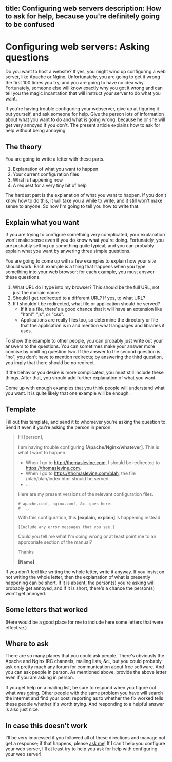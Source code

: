 title: Configuring web servers
description: How to ask for help, because you're definitely going to be confused
-----------------------
# Configuring web servers: Asking questions
Do you want to host a website? If yes, you might wind up configuring a
web server, like Apache or Nginx. Unfortunately, you are going to get it
wrong the first 100 times you try, and you are going to have no idea why.
Fortunately, someone else will know exactly why you got it wrong and can
tell you the magic incantation that will instruct your server to do what
you want.

If you're having trouble configuring your webserver, give up at figuring
it out yourself, and ask someone for help. Give the person lots of
information about what you want to do and what is going wrong, because
he or she will get very annoyed if you don't. The present article explains
how to ask for help without being annoying.

## The theory
You are going to write a letter with these parts.

1. Explanation of what you want to happen
2. Your current configuration files
3. What is happening now
4. A request for a very tiny bit of help

The hardest part is the explanation of what you want to happen. If you
don't know how to do this, it will take you a while to write, and it still
won't make sense to anyone. So now I'm going to tell you how to write that.

## Explain what you want
If you are trying to configure something very complicated, your explanation
won't make sense even if you do know what you're doing. Fortunately, you are
probably setting up something quite typical, and you can probably explain
what you want by anwering three simple questions.

You are going to come up with a few examples to explain how your site should
work. Each example is a thing that happens when you type something into your
web browser; for each example, you must answer these questions.

1. What URL do I type into my browser? This should be the full URL, not just
  the domain name.
2. Should I get redirected to a different URL? If yes, to what URL?
3. If I shouldn't be redirected, what file or application should be served?
   * If it's a file, there's a good chance that it will have an extension like
       "html", "js", or "css".
   * Applications are really files too, so determine the directory or file
       that the application is in and mention what languages and libraries
       it uses.

To show the example to other people, you can probably just write out your
answers to the questions. You can sometimes make your answer more concise
by omitting question two. If the answer to the second question is "no", you
don't have to mention redirects; by answering the third question, you imply
that there should be no redirect.

If the behavior you desire is more complicated, you must still include these
things. After that, you should add further explanation of what you want.

Come up with enough examples that you think people will understand what you
want. It is quite likely that one example will be enough.

## Template
Fill out this template, and send it to whomever you're asking the question
to. Send it even if you're asking the person in person.

> Hi [person],
>
> I am having trouble configuring **[Apache/Nginx/whatever]**. This is what
> I want to happen.
>
> * When I go to http://thomaslevine.com, I should be redirected to
>     https://thomaslevine.com.
> * When I go to https://thomaslevine.com/blah, the file
>     /blah/blah/index.html should be served.
> * ...
>
> Here are my present versions of the relevant configuration files.
>
>     # apache.conf, nginx.conf, &c. goes here.
>     # ...
>
> With this configuration, this **[explain, explain]** is happening instead.
>
>     [Include any error messages that you see.]
>
> Could you tell me what I'm doing wrong or at least point me to an
> appropriate section of the manual?
>
> Thanks
>
> **[Name]**

If you don't feel like writing the whole letter, write it anyway.
If you insist on not writing the whole letter, then the explanation
of what is presently happening can be short. If it is absent,
the person(s) you're asking will probably get annoyed, and if it is short,
there's a chance the person(s) won't get annoyed.

## Some letters that worked

(Here would be a good place for me to include here some letters that
were effective.)

## Where to ask
There are so many places that you could ask people. There's obviously
the Apache and Nginx IRC channels, mailing lists, &c., but you could probably
ask on pretty much any forum for communication about free software.
And you can ask people in person. As mentioned above, provide the above
letter even if you are asking in person.

If you get help on a mailing list, be sure to respond when you figure out what
was going. Other people with the same problem you have will search the internet
and find your post; reporting as to whether the fix worked tells these people
whether it's worth trying.
And responding to a helpful answer is also just nice.

## In case this doesn't work
I'll be very impressed if you followed all of these directions and manage
not get a response; if that happens, please [ask me](mailto:_@thomaslevine.com)!
If I can't help you configure your web server, I'll at least try to help you
ask for help with configuring your web server!
